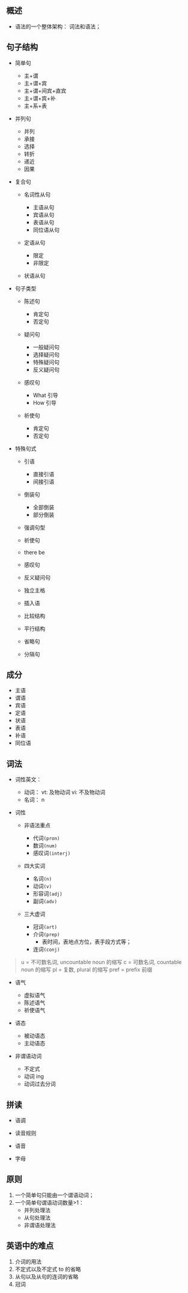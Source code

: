 ## 概述

- 语法的一个整体架构： 词法和语法；

## 句子结构

- 简单句

  - 主+谓
  - 主+谓+宾
  - 主+谓+间宾+直宾
  - 主+谓+宾+补
  - 主+系+表

- 并列句

  - 并列
  - 承接
  - 选择
  - 转折
  - 递近
  - 因果

- 复合句

  - 名词性从句

    - 主语从句
    - 宾语从句
    - 表语从句
    - 同位语从句

  - 定语从句

    - 限定
    - 非限定

  - 状语从句

- 句子类型

  - 陈述句

    - 肯定句
    - 否定句

  - 疑问句

    - 一般疑问句
    - 选择疑问句
    - 特殊疑问句
    - 反义疑问句

  - 感叹句

    - What 引导
    - How 引导

  - 祈使句
    - 肯定句
    - 否定句

- 特殊句式

  - 引语

    - 直接引语
    - 间接引语

  - 倒装句

    - 全部倒装
    - 部分倒装

  - 强调句型

  - 祈使句

  - there be

  - 感叹句

  - 反义疑问句

  - 独立主格

  - 插入语

  - 比较结构

  - 平行结构

  - 省略句

  - 分隔句

## 成分

- 主语
- 谓语
- 宾语
- 定语
- 状语
- 表语
- 补语
- 同位语

## 词法

- 词性英文：

  - 动词： vt: 及物动词 vi: 不及物动词
  - 名词： n

- 词性

  - 非语法重点

    - 代词`(pron)`
    - 数词`(num)`
    - 感叹词`(interj)`

  - 四大实词

    - 名词`(n)`
    - 动词`(v)`
    - 形容词`(adj)`
    - 副词`(adv)`

  - 三大虚词
    - 冠词`(art)`
    - 介词`(prep)`
      - 表时间，表地点方位，表手段方式等；
    - 连词`(conj)`

> u = 不可数名词, uncountable noun 的缩写
> c = 可数名词, countable noun 的缩写
> pl = 复数, plural 的缩写
> pref = prefix 前缀

- 语气

  - 虚拟语气
  - 陈述语气
  - 祈使语气

- 语态

  - 被动语态
  - 主动语态

- 非谓语动词
  - 不定式
  - 动词 ing
  - 动词过去分词

## 拼读

- 语调

- 读音规则

- 语音

- 字母

## 原则

1. 一个简单句只能由一个谓语动词；
2. 一个简单句谓语动词数量>1：
   - 并列处理法
   - 从句处理法
   - 非谓语处理法

## 英语中的难点

1. 介词的用法
2. 不定式以及不定式 to 的省略
3. 从句以及从句的连词的省略
4. 冠词

